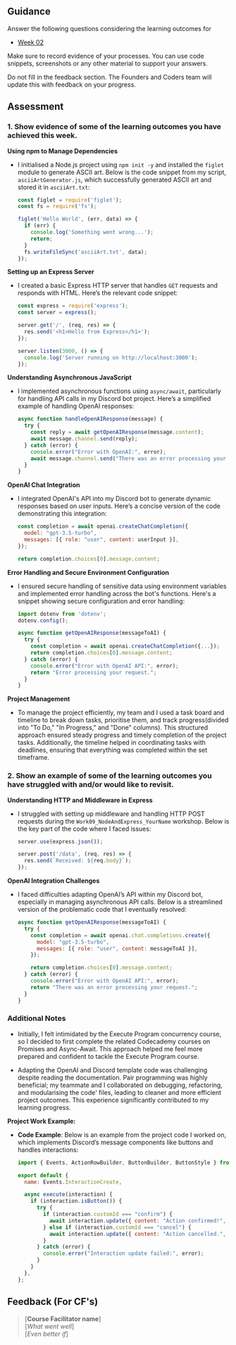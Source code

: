 ## Guidance
Answer the following questions considering the learning outcomes for
- [Week 02](https://learn.foundersandcoders.com/course/syllabus/developer/week02-project02-chatbot/learning-outcomes/)

Make sure to record evidence of your processes. You can use code snippets, screenshots or any other material to support your answers.

Do not fill in the feedback section. The Founders and Coders team will update this with feedback on your progress.

## Assessment
### 1. Show evidence of some of the learning outcomes you have achieved this week.

**Using npm to Manage Dependencies**
- I initialised a Node.js project using `npm init -y` and installed the `figlet` module to generate ASCII art. Below is the code snippet from my script, `asciiArtGenerator.js`, which successfully generated ASCII art and stored it in `asciiArt.txt`:
  
  ```javascript
  const figlet = require('figlet');
  const fs = require('fs');

  figlet('Hello World', (err, data) => {
    if (err) {
      console.log('Something went wrong...');
      return;
    }
    fs.writeFileSync('asciiArt.txt', data);
  });
  ```

**Setting up an Express Server**
- I created a basic Express HTTP server that handles `GET` requests and responds with HTML. Here’s the relevant code snippet:
  
  ```javascript
  const express = require('express');
  const server = express();

  server.get('/', (req, res) => {
    res.send('<h1>Hello from Express</h1>');
  });

  server.listen(3000, () => {
    console.log('Server running on http://localhost:3000');
  });
  ```

**Understanding Asynchronous JavaScript**
- I implemented asynchronous functions using `async/await`, particularly for handling API calls in my Discord bot project. Here’s a simplified example of handling OpenAI responses:
  
  ```javascript
  async function handleOpenAIResponse(message) {
    try {
      const reply = await getOpenAIResponse(message.content);
      await message.channel.send(reply);
    } catch (error) {
      console.error("Error with OpenAI:", error);
      await message.channel.send("There was an error processing your request.");
    }
  }
  ```

**OpenAI Chat Integration**
- I integrated OpenAI's API into my Discord bot to generate dynamic responses based on user inputs. Here’s a concise version of the code demonstrating this integration:
  
  ```javascript
  const completion = await openai.createChatCompletion({
    model: "gpt-3.5-turbo",
    messages: [{ role: "user", content: userInput }],
  });

  return completion.choices[0].message.content;
  ```

**Error Handling and Secure Environment Configuration**
- I ensured secure handling of sensitive data using environment variables and implemented error handling across the bot's functions. Here's a snippet showing secure configuration and error handling:
  
  ```javascript
  import dotenv from 'dotenv';
  dotenv.config();

  async function getOpenAIResponse(messageToAI) {
    try {
      const completion = await openai.createChatCompletion({...});
      return completion.choices[0].message.content;
    } catch (error) {
      console.error("Error with OpenAI API:", error);
      return "Error processing your request.";
    }
  }
  ```

**Project Management**
- To manage the project efficiently, my team and I used a task board and timeline to break down tasks, prioritise them, and track progress(divided into "To Do," "In Progress," and "Done" columns). This structured approach ensured steady progress and timely completion of the project tasks. Additionally, the timeline helped in coordinating tasks with deadlines, ensuring that everything was completed within the set timeframe. 

### 2. Show an example of some of the learning outcomes you have struggled with and/or would like to revisit.

**Understanding HTTP and Middleware in Express**
- I struggled with setting up middleware and handling HTTP POST requests during the `Work09_NodeAndExpress_YourName` workshop. Below is the key part of the code where I faced issues:
  
  ```javascript
  server.use(express.json());

  server.post('/data', (req, res) => {
    res.send(`Received: ${req.body}`);
  });
  ```

**OpenAI Integration Challenges**
- I faced difficulties adapting OpenAI’s API within my Discord bot, especially in managing asynchronous API calls. Below is a streamlined version of the problematic code that I eventually resolved:
  
  ```javascript
  async function getOpenAIResponse(messageToAI) {
    try {
      const completion = await openai.chat.completions.create({
        model: "gpt-3.5-turbo",
        messages: [{ role: "user", content: messageToAI }],
      });

      return completion.choices[0].message.content;
    } catch (error) {
      console.error("Error with OpenAI API:", error);
      return "There was an error processing your request.";
    }
  }
  ```

### Additional Notes
- Initially, I felt intimidated by the Execute Program concurrency course, so I decided to first complete the related Codecademy courses on Promises and Async-Await. This approach helped me feel more prepared and confident to tackle the Execute Program course.

- Adapting the OpenAI and Discord template code was challenging despite reading the documentation. Pair programming was highly beneficial; my teammate and I collaborated on debugging, refactoring, and modularising the code' files, leading to cleaner and more efficient project outcomes. This experience significantly contributed to my learning progress.

**Project Work Example:**
- **Code Example**: Below is an example from the project code I worked on, which implements Discord’s message components like buttons and handles interactions:

  ```javascript
  import { Events, ActionRowBuilder, ButtonBuilder, ButtonStyle } from "discord.js";

  export default {
    name: Events.InteractionCreate,

    async execute(interaction) {
      if (interaction.isButton()) {
        try {
          if (interaction.customId === "confirm") {
            await interaction.update({ content: "Action confirmed!", components: [] });
          } else if (interaction.customId === "cancel") {
            await interaction.update({ content: "Action cancelled.", components: [] });
          }
        } catch (error) {
          console.error("Interaction update failed:", error);
        }
      }
    },
  };
  ```

## Feedback (For CF's)
> [**Course Facilitator name**]  
> [*What went well*]  
> [*Even better if*]
